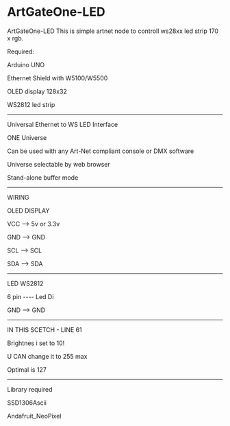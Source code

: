 # ArtGateOne-LED
ArtGateOne-LED
This is simple artnet node to controll ws28xx led strip 170 x rgb.

Required: 

Arduino UNO

Ethernet Shield with W5100/W5500

OLED display 128x32

WS2812 led strip

-------------------------

Universal Ethernet to WS LED Interface

ONE Universe

Can be used with any Art-Net compliant console or DMX software

Universe selectable by web browser

Stand-alone buffer mode

-----------

WIRING

OLED DISPLAY

VCC --> 5v or 3.3v

GND --> GND

SCL --> SCL

SDA --> SDA

-----------

LED WS2812

6 pin  ---- Led Di

GND --> GND

---

IN THIS SCETCH - LINE 61

Brightnes i set to 10!

U CAN change it to 255 max

Optimal is 127

------------

Library required

SSD1306Ascii

Andafruit_NeoPixel

